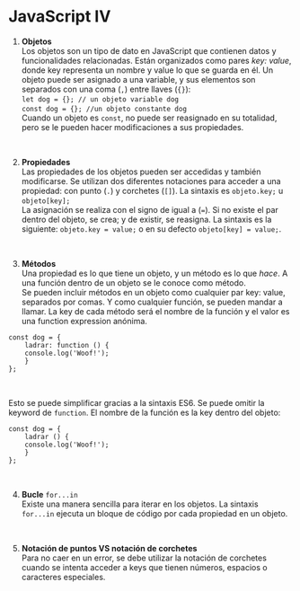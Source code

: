 # JavaScript IV <br />

1. **Objetos** <br />
Los objetos son un tipo de dato en JavaScript que contienen datos y funcionalidades relacionadas. Están organizados como pares *key: value*, donde key representa un nombre y value lo que se guarda en  él. Un objeto puede ser asignado a una variable, y sus elementos son separados con una coma (`,`) entre llaves (`{}`): <br />
`let dog = {}; // un objeto variable dog` <br />
`const dog = {}; //un objeto constante dog`  <br />
Cuando un objeto es `const`, no puede ser reasignado en su totalidad, pero se le pueden hacer modificaciones a sus propiedades.
<br />

2. **Propiedades** <br />
Las propiedades de los objetos pueden ser accedidas y también modificarse. Se utilizan dos diferentes notaciones para acceder a una propiedad: con punto (`.`) y corchetes (`[]`). La sintaxis es `objeto.key;` u `objeto[key];` <br />
La asignación se realiza con el signo de igual a (`=`). Si no existe el par dentro del objeto, se crea; y de existir, se reasigna. La sintaxis es la siguiente: `objeto.key = value;` o en su defecto `objeto[key] = value;`.
<br />

3. **Métodos** <br />
Una propiedad es lo que tiene un objeto, y un método es lo que *hace*. A una función dentro de un objeto se le conoce como método. <br />
Se pueden incluir métodos en un objeto como cualquier par key: value, separados por comas. Y como cualquier función, se pueden mandar a llamar. La key de cada método será el nombre de la función y el valor es una function expression anónima. <br />
```
const dog = {
	ladrar: function () {
	console.log('Woof!');
	}
};
```
<br />

Esto se puede simplificar gracias a la sintaxis ES6. Se puede omitir la keyword de `function`. El nombre de la función es la key dentro del objeto:
```
const dog = {
	ladrar () {
	console.log('Woof!');
	}
};
```
<br />

4. **Bucle** `for...in` <br />
Existe una manera sencilla para iterar en los objetos. La sintaxis `for...in` ejecuta un bloque de código por cada propiedad en un objeto.
<br />

5. **Notación de puntos VS notación de corchetes** <br />
Para no caer en un error, se debe utilizar la notación de corchetes cuando se intenta acceder a keys que tienen números, espacios o caracteres especiales. <br />
<br />
